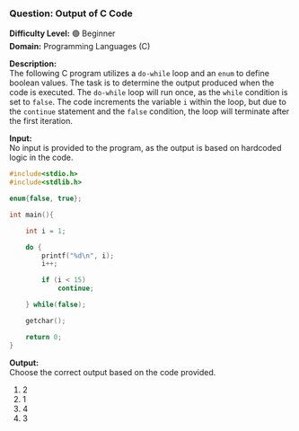 ### **Question: Output of C Code**

**Difficulty Level:** 🟢 Beginner  
**Domain:** Programming Languages (C)

**Description:**  
The following C program utilizes a `do-while` loop and an `enum` to define boolean values. The task is to determine the output produced when the code is executed. The `do-while` loop will run once, as the `while` condition is set to `false`. The code increments the variable `i` within the loop, but due to the `continue` statement and the `false` condition, the loop will terminate after the first iteration.

**Input:**  
No input is provided to the program, as the output is based on hardcoded logic in the code.

```c
#include<stdio.h>
#include<stdlib.h>

enum{false, true};

int main(){

    int i = 1;

    do {
        printf("%d\n", i);
        i++;

        if (i < 15)
            continue;

    } while(false);

    getchar();

    return 0;
}
```

**Output:**  
Choose the correct output based on the code provided.

1. 2
2. 1
3. 4
4. 3
